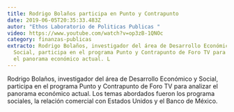 ```yaml
---
title: Rodrigo Bolaños participa en Punto y Contrapunto
date: 2019-06-05T20:35:33.483Z
autor: "Ethos Laboratorio de Politicas Publicas "
video: https://www.youtube.com/watch?v=op3zB-1QNOc
category: finanzas-publicas
extracto: Rodrigo Bolaños, investigador del área de Desarrollo Económico y
  Social, participa en el programa Punto y Contrapunto de Foro TV para analizar
  el panorama económico actual. L
---
```

Rodrigo Bolaños, investigador del área de Desarrollo Económico y Social, participa en el programa Punto y Contrapunto de Foro TV para analizar el panorama económico actual. Los temas abordados fueron los programa sociales, la relación comercial con Estados Unidos y el Banco de México.